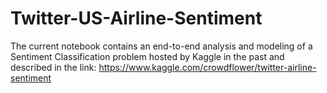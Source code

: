 # Twitter-US-Airline-Sentiment

The current notebook contains an end-to-end analysis and modeling of a Sentiment Classification problem hosted by Kaggle in the past and described in the link:
https://www.kaggle.com/crowdflower/twitter-airline-sentiment
